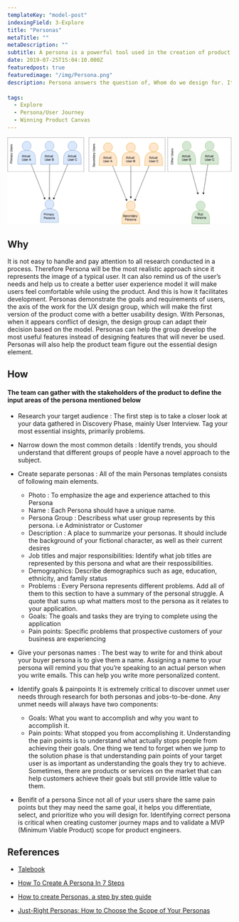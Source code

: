 ```yaml
---
templateKey: "model-post"
indexingField: 3-Explore
title: "Personas"
metaTitle: ""
metaDescription: ""
subtitle: A persona is a powerful tool used in the creation of product functions and it represents all the users.
date: 2019-07-25T15:04:10.000Z
featuredpost: true
featuredimage: "/img/Persona.png"
description: Persona answers the question of, Whom do we design for. It's a powerful tool in the creation of product functions, and it represents all the users. It can be considered as the typical user behavior of all potential users.

tags:
  - Explore
  - Persona/User Journey
  - Winning Product Canvas
---
```


![Persona/User Journey](/img/Persona.png)

## Why
It is not easy to handle and pay attention to all research conducted in a process. Therefore Persona will be the most realistic approach since it represents the image of a typical user. It can also remind us of the user’s needs and help us to create a better user experience model it will make users feel comfortable while using the product. And this is how it facilitates development. Personas demonstrate the goals and requirements of users, the axis of the work for the UX design group, which will make the first version of the product come with a better usability design. With Personas, when it appears conflict of design, the design group can adapt their decision based on the model. Personas can help the group develop the most useful features instead of designing features that will never be used. Personas will also help the product team figure out the essential design element.

## How

#### The team can gather with the stakeholders of the product to define the input areas of the persona mentioned below

- Research your target audience :
  The first step is to take a closer look at your data gathered in Discovery Phase, mainly User Interview. Tag your most essential insights, primarily problems.

- Narrow down the most common details :
  Identify trends, you should understand that different groups of people have a novel approach to the subject.

- Create separate personas :
  All of the main Personas templates consists of following main elements.

  - Photo : To emphasize the age and experience attached to this Persona
  - Name : Each Persona should have a unique name.
  - Persona Group : Describess what user group represents by this persona. i.e Administrator or Customer
  - Description : A place to summarize your personas. It should include the background of your fictional character, as well as their current desires
  - Job titles and major responsibilities: Identify what job titles are represented by this persona and what are their respossibilities.
  - Demographics: Describe demographics such as age, education, ethnicity, and family status
  - Problems : Every Persona represents different problems. Add all of them to this section to have a summary of the personal struggle. A quote that sums up what   matters most to the persona as it relates to your application. 
  - Goals: The goals and tasks they are trying to complete using the application
  - Pain points: Specific problems that prospective customers of your business are experiencing

- Give your personas names :
  The best way to write for and think about your buyer persona is to give them a name. Assigning a name to your persona will remind you that you’re speaking to an actual person when you write emails. This can help you write more personalized content.

- Identify goals & painpoints
  It is extremely critical to discover unmet user needs through research for both personas and jobs-to-be-done. Any unmet needs will always have two components:
  - Goals: What you want to accomplish and why you want to accomplish it.
  - Pain points: What stopped you from accomplishing it. 
  Understanding the pain points is to understand what actually stops people from achieving their goals. One thing we tend to forget when we jump to the solution phase is that understanding pain points of your target user is as important as understanding the goals they try to achieve. Sometimes, there are products or services on the market that can help customers achieve their goals but still provide little value to them.

- Benifit of a persona
  Since not all of your users share the same pain points but they may need the same goal, it helps you differentiate, select, and prioritize who you will design for. Identifying correct persona is critical when creating customer journey maps and to validate a MVP (Minimum Viable Product) scope for product engineers.

## References

- [Talebook](https://talebook.io/)

- [How To Create A Persona In 7 Steps](https://uxpressia.com/blog/how-to-create-persona-guide-examples)

- [How to create Personas, a step by step guide](https://uxplanet.org/how-to-create-personas-step-by-step-guide-303d7b0d81b4)

- [Just-Right Personas: How to Choose the Scope of Your Personas](https://www.nngroup.com/articles/persona-scope/)
